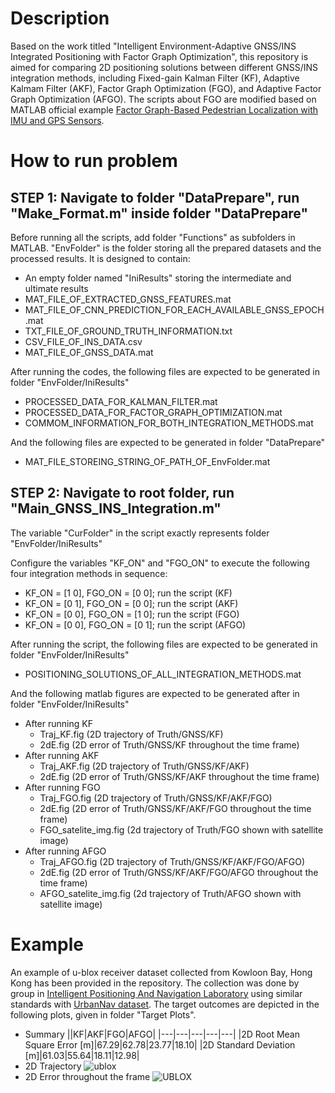 # Description
Based on the work titled "Intelligent Environment-Adaptive GNSS/INS Integrated Positioning with Factor Graph Optimization", this repository is aimed for comparing 2D positioning solutions between different GNSS/INS integration methods, including Fixed-gain Kalman Filter (KF), Adaptive Kalmam Filter (AKF), Factor Graph Optimization (FGO), and Adaptive Factor Graph Optimization (AFGO). The scripts about FGO are modified based on MATLAB official example [Factor Graph-Based Pedestrian Localization with IMU and GPS Sensors](https://uk.mathworks.com/help/nav/ug/factor-graph-based-pedestrian-localization-imu-gps.html).

# How to run problem
## STEP 1: Navigate to folder "DataPrepare", run "Make_Format.m" inside folder "DataPrepare"
Before running all the scripts, add folder "Functions" as subfolders in MATLAB.
"EnvFolder" is the folder storing all the prepared datasets and the processed results. It is designed to contain:
- An empty folder named "IniResults" storing the intermediate and ultimate results
- MAT_FILE_OF_EXTRACTED_GNSS_FEATURES.mat
- MAT_FILE_OF_CNN_PREDICTION_FOR_EACH_AVAILABLE_GNSS_EPOCH.mat
- TXT_FILE_OF_GROUND_TRUTH_INFORMATION.txt
- CSV_FILE_OF_INS_DATA.csv
- MAT_FILE_OF_GNSS_DATA.mat

After running the codes, the following files are expected to be generated in folder "EnvFolder/IniResults" 
- PROCESSED_DATA_FOR_KALMAN_FILTER.mat
- PROCESSED_DATA_FOR_FACTOR_GRAPH_OPTIMIZATION.mat
- COMMOM_INFORMATION_FOR_BOTH_INTEGRATION_METHODS.mat

And the following files are expected to be generated in folder "DataPrepare" 
- MAT_FILE_STOREING_STRING_OF_PATH_OF_EnvFolder.mat

## STEP 2: Navigate to root folder, run "Main_GNSS_INS_Integration.m"
The variable "CurFolder" in the script exactly represents folder "EnvFolder/IniResults"

Configure the variables "KF_ON" and "FGO_ON" to execute the following four integration methods in sequence:
- KF_ON = [1 0], FGO_ON = [0 0]; run the script (KF)
- KF_ON = [0 1], FGO_ON = [0 0]; run the script (AKF)
- KF_ON = [0 0], FGO_ON = [1 0]; run the script (FGO)
- KF_ON = [0 0], FGO_ON = [0 1]; run the script (AFGO)

After running the script, the following files are expected to be generated in folder "EnvFolder/IniResults" 
- POSITIONING_SOLUTIONS_OF_ALL_INTEGRATION_METHODS.mat

And the following matlab figures are expected to be generated after in folder "EnvFolder/IniResults"
- After running KF
  - Traj_KF.fig (2D trajectory of Truth/GNSS/KF)
  - 2dE.fig (2D error of Truth/GNSS/KF throughout the time frame)
- After running AKF
  - Traj_AKF.fig (2D trajectory of Truth/GNSS/KF/AKF)
  - 2dE.fig (2D error of Truth/GNSS/KF/AKF throughout the time frame)
- After running FGO
  - Traj_FGO.fig (2D trajectory of Truth/GNSS/KF/AKF/FGO)
  - 2dE.fig (2D error of Truth/GNSS/KF/AKF/FGO throughout the time frame)
  - FGO_satelite_img.fig (2d trajectory of Truth/FGO shown with satellite image)
- After running AFGO
  - Traj_AFGO.fig (2D trajectory of Truth/GNSS/KF/AKF/FGO/AFGO)
  - 2dE.fig (2D error of Truth/GNSS/KF/AKF/FGO/AFGO throughout the time frame)
  - AFGO_satelite_img.fig (2d trajectory of Truth/AFGO shown with satellite image)

# Example
An example of u-blox receiver dataset collected from Kowloon Bay, Hong Kong has been provided in the repository. The collection was done by group in [Intelligent Positioning And Navigation Laboratory](https://www.polyu-ipn-lab.com/) using similar standards with [UrbanNav dataset](https://www.polyu-ipn-lab.com/urbannav). The target outcomes are depicted in the following plots, given in folder "Target Plots".
- Summary
  ||KF|AKF|FGO|AFGO|
  |---|---|---|---|---|
  |2D Root Mean Square Error [m]|67.29|62.78|23.77|18.10|
  |2D Standard Deviation [m]|61.03|55.64|18.11|12.98|
- 2D Trajectory
  ![ublox](https://github.com/ZhengdaoLI0602/GNSS_INS_Integrations_Comparisons/assets/80500317/56eec598-3983-45b8-8262-0114f45a4e13)
- 2D Error throughout the frame
  ![UBLOX](https://github.com/ZhengdaoLI0602/GNSS_INS_Integrations_Comparisons/assets/80500317/d8e4052b-46f1-4337-9ad0-d26f031708bf)



